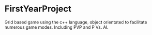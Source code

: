 # FirstYearProject
Grid based game using the c++ language, object orientated to facilitate numerous game modes. Including PVP and P Vs. AI. 
